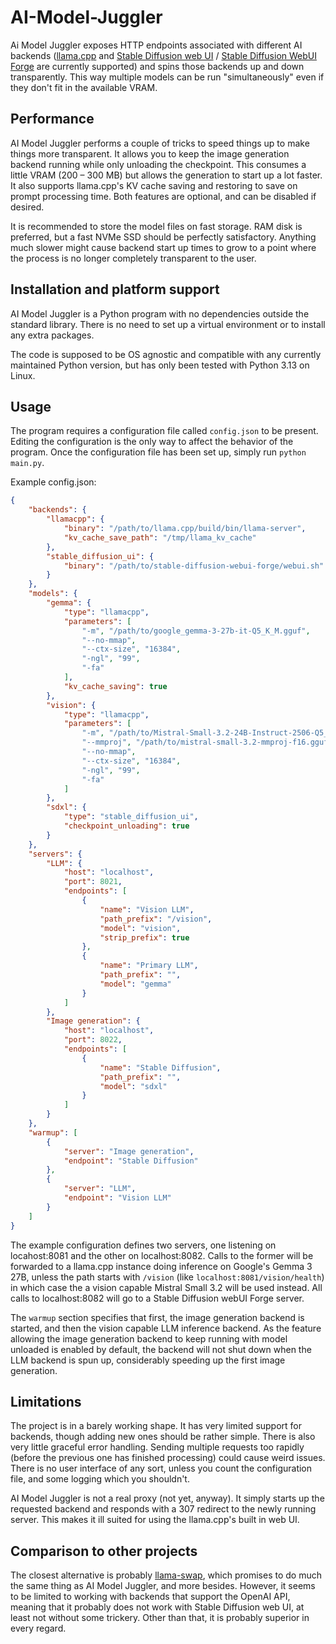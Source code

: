 # AI-Model-Juggler

Ai Model Juggler exposes HTTP endpoints associated with different AI backends ([llama.cpp](https://github.com/ggml-org/llama.cpp) and [Stable Diffusion web UI](https://github.com/AUTOMATIC1111/stable-diffusion-webui) / [Stable Diffusion WebUI Forge](https://github.com/lllyasviel/stable-diffusion-webui-forge) are currently supported) and spins those backends up and down transparently. This way multiple models can be run "simultaneously" even if they don't fit in the available VRAM.

## Performance

AI Model Juggler performs a couple of tricks to speed things up to make things more transparent. It allows you to keep the image generation backend running while only unloading the checkpoint. This consumes a little VRAM (200 – 300 MB) but allows the generation to start up a lot faster. It also supports llama.cpp's KV cache saving and restoring to save on prompt processing time. Both features are optional, and can be disabled if desired.

It is recommended to store the model files on fast storage. RAM disk is preferred, but a fast NVMe SSD should be perfectly satisfactory. Anything much slower might cause backend start up times to grow to a point where the process is no longer completely transparent to the user.

## Installation and platform support

AI Model Juggler is a Python program with no dependencies outside the standard library. There is no need to set up a virtual environment or to install any extra packages.

The code is supposed to be OS agnostic and compatible with any currently maintained Python version, but has only been tested with Python 3.13 on Linux.

## Usage

The program requires a configuration file called ```config.json``` to be present. Editing the configuration is the only way to affect the behavior of the program. Once the configuration file has been set up, simply run ```python main.py```.

Example config.json:
```json
{
    "backends": {
        "llamacpp": {
            "binary": "/path/to/llama.cpp/build/bin/llama-server",
            "kv_cache_save_path": "/tmp/llama_kv_cache"
        },
        "stable_diffusion_ui": {
            "binary": "/path/to/stable-diffusion-webui-forge/webui.sh"
        }
    },
    "models": {
        "gemma": {
            "type": "llamacpp",
            "parameters": [
                "-m", "/path/to/google_gemma-3-27b-it-Q5_K_M.gguf",
                "--no-mmap",
                "--ctx-size", "16384",
                "-ngl", "99",
                "-fa"
            ],
            "kv_cache_saving": true
        },
        "vision": {
            "type": "llamacpp",
            "parameters": [
                "-m", "/path/to/Mistral-Small-3.2-24B-Instruct-2506-Q5_K_M.gguf",
                "--mmproj", "/path/to/mistral-small-3.2-mmproj-f16.gguf",
                "--no-mmap",
                "--ctx-size", "16384",
                "-ngl", "99",
                "-fa"
            ]
        },
        "sdxl": {
            "type": "stable_diffusion_ui",
            "checkpoint_unloading": true
        }
    },
    "servers": {
        "LLM": {
            "host": "localhost",
            "port": 8021,
            "endpoints": [
                {
                    "name": "Vision LLM",
                    "path_prefix": "/vision",
                    "model": "vision",
                    "strip_prefix": true
                },
                {
                    "name": "Primary LLM",
                    "path_prefix": "",
                    "model": "gemma"
                }
            ]
        },
        "Image generation": {
            "host": "localhost",
            "port": 8022,
            "endpoints": [
                {
                    "name": "Stable Diffusion",
                    "path_prefix": "",
                    "model": "sdxl"
                }
            ]
        }
    },
    "warmup": [
        {
            "server": "Image generation",
            "endpoint": "Stable Diffusion"
        },
        {
            "server": "LLM",
            "endpoint": "Vision LLM"
        }
    ]
}
```

The example configuration defines two servers, one listening on locahost:8081 and the other on localhost:8082. Calls to the former will be forwarded to a llama.cpp instance doing inference on Google's Gemma 3 27B, unless the path starts with ```/vision``` (like ```localhost:8081/vision/health```) in which case the a vision capable Mistral Small 3.2 will be used instead. All calls to localhost:8082 will go to a Stable Diffusion webUI Forge server.

The ```warmup``` section specifies that first, the image generation backend is started, and then the vision capable LLM inference backend. As the feature allowing the image generation backend to keep running with model unloaded is enabled by default, the backend will not shut down when the LLM backend is spun up, considerably speeding up the first image generation.


## Limitations

The project is in a barely working shape. It has very limited support for backends, though adding new ones should be rather simple. There is also very little graceful error handling. Sending multiple requests too rapidly (before the previous one has finished processing) could cause weird issues. There is no user interface of any sort, unless you count the configuration file, and some logging which you shouldn't.

AI Model Juggler is not a real proxy (not yet, anyway). It simply starts up the requested backend and responds with a 307 redirect to the newly running server. This makes it ill suited for using the llama.cpp's built in web UI.

## Comparison to other projects

The closest alternative is probably [llama-swap](https://github.com/mostlygeek/llama-swap), which promises to do much the same thing as AI Model Juggler, and more besides. However, it seems to be limited to working with backends that support the OpenAI API, meaning that it probably does not work with Stable Diffusion web UI, at least not without some trickery. Other than that, it is probably superior in every regard.
